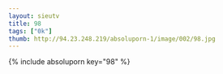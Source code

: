 ```yaml
--- 
layout: sieutv
title: 98
tags: ["0k"]
thumb: http://94.23.248.219/absoluporn-1/image/002/98.jpg
---
```

{% include absoluporn key="98" %} 
